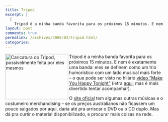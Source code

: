 ```yaml
---
title: Tripod
excerpt: |
  |
    Tripod é a minha banda favorita para os próximos 15 minutos. E nem é exatamente uma banda: eles se definem como um trio humorístico com um lado musical mais forte - o que pode ser visto no hilário video "Make...
layout: post
comments: true
permalink: /archives/2006/02/tripod.html/
categories:
---
```

<img title="Caricatura do Tripod, possívelmente feita por eles mesmos" src="//chester.me/archives/img/tripod.jpg" width="200" height="145" align="left" />Tripod é a minha banda favorita para os próximos 15 minutos. E nem é exatamente uma banda: eles se definem como um trio humorístico com um lado musical mais forte &#8211; o que pode ser visto no hilário [video &#8220;Make You Happy Tonight&#8221;][1] (letra [aqui][2], mas é mais divertido tentar acompanhar).

O [site oficial][3] tem algumas outras músicas e o costumeiro merchandising &#8211; se os preços australianos não ficassem um pouco salgados por aqui, daria até pra arriscar o DVD ou o CD duplo. Mas dá pra curtir o material disponibilizado, e procurar mais coisas na rede.

 [1]: http://video.google.com/videoplay?docid=1329362959167995041
 [2]: http://members.optusnet.com.au/pennywyatt/Interests/Tripod/Miscellaneous/Miscellaneous14.html
 [3]: http://www.3pod.com.au/podhome/
